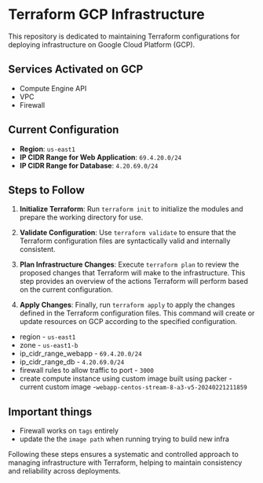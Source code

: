 # Terraform GCP Infrastructure

This repository is dedicated to maintaining Terraform configurations for deploying infrastructure on Google Cloud Platform (GCP).

## Services Activated on GCP

- Compute Engine API
- VPC
- Firewall

## Current Configuration

- **Region**: `us-east1`
- **IP CIDR Range for Web Application**: `69.4.20.0/24`
- **IP CIDR Range for Database**: `4.20.69.0/24`

## Steps to Follow

1. **Initialize Terraform**: Run `terraform init` to initialize the modules and prepare the working directory for use.

2. **Validate Configuration**: Use `terraform validate` to ensure that the Terraform configuration files are syntactically valid and internally consistent.

3. **Plan Infrastructure Changes**: Execute `terraform plan` to review the proposed changes that Terraform will make to the infrastructure. This step provides an overview of the actions Terraform will perform based on the current configuration.

4. **Apply Changes**: Finally, run `terraform apply` to apply the changes defined in the Terraform configuration files. This command will create or update resources on GCP according to the specified configuration.

- region - ```us-east1```
- zone - ```us-east1-b```
- ip_cidr_range_webapp - ```69.4.20.0/24```
- ip_cidr_range_db - ```4.20.69.0/24```
- firewall rules to allow traffic to port - ```3000```
- create compute instance using custom image built using packer - current custom image -```webapp-centos-stream-8-a3-v5-20240221211859```

## Important things
- Firewall works on ```tags``` entirely
- update the the ```image path``` when running trying to build new infra

Following these steps ensures a systematic and controlled approach to managing infrastructure with Terraform, helping to maintain consistency and reliability across deployments.